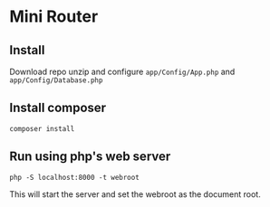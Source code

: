 # Mini Router

## Install 

Download repo unzip and configure `app/Config/App.php` and `app/Config/Database.php`

## Install composer

```
composer install
```

## Run using php's web server

```
php -S localhost:8000 -t webroot
```

This will start the server and set the webroot as the document root.
